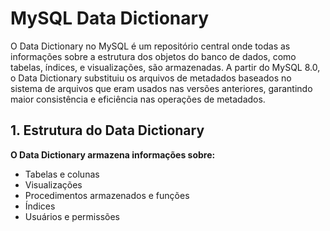 # MySQL Data Dictionary

O Data Dictionary no MySQL é um repositório central onde todas as informações sobre a estrutura dos objetos do banco de dados, como tabelas, índices, e visualizações, são armazenadas. A partir do MySQL 8.0, o Data Dictionary substituiu os arquivos de metadados baseados no sistema de arquivos que eram usados nas versões anteriores, garantindo maior consistência e eficiência nas operações de metadados.

## 1. Estrutura do Data Dictionary

**O Data Dictionary armazena informações sobre:**

- Tabelas e colunas
- Visualizações
- Procedimentos armazenados e funções
- Índices
- Usuários e permissões

